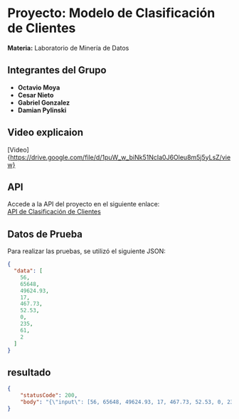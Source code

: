 # Proyecto: Modelo de Clasificación de Clientes
**Materia:** Laboratorio de Minería de Datos

## Integrantes del Grupo
- **Octavio Moya**
- **Cesar Nieto**
- **Gabriel Gonzalez**
- **Damian Pylinski**

## Video explicaion
[Video]{https://drive.google.com/file/d/1puW_w_biNk51NcIa0J6Oleu8m5j5yLsZ/view}

## API
Accede a la API del proyecto en el siguiente enlace:  
[API de Clasificación de Clientes](https://tf6nqvt3m2.execute-api.us-east-1.amazonaws.com/developer/predic)

## Datos de Prueba
Para realizar las pruebas, se utilizó el siguiente JSON:

```json
{
  "data": [
    56,
    65648,
    49624.93,
    17,
    467.73,
    52.53,
    0,
    235,
    61,
    2
  ]
}
```
## resultado
```json
{
    "statusCode": 200,
    "body": "{\"input\": [56, 65648, 49624.93, 17, 467.73, 52.53, 0, 235, 61, 2], \"predicted_class\": 1, \"predicted_label\": \"low_value\"}"
}
```

